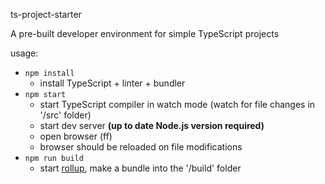 ts-project-starter

A pre-built developer environment for simple TypeScript projects

usage:
- `npm install` 
  - install TypeScript + linter + bundler
- `npm start`
  - start TypeScript compiler in watch mode (watch for file changes in '/src' folder)
  - start dev server **(up to date Node.js version required)**
  - open browser (ff)
  - browser should be reloaded on file modifications
- `npm run build` 
  - start [rollup](https://rollupjs.org/guide/en/), make a bundle into the '/build' folder

